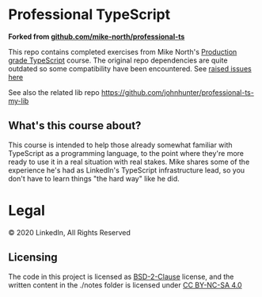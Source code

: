 # Professional TypeScript

**Forked from [github.com/mike-north/professional-ts](https://github.com/mike-north/professional-ts)**

This repo contains completed exercises from Mike North's [Production grade TypeScript](https://frontendmasters.com/courses/production-typescript/) course. The original repo dependencies are quite outdated so some compatibility have been encountered. See [raised issues here](https://github.com/mike-north/professional-ts/issues?q=is:issue+author:johnhunter)

See also the related lib repo https://github.com/johnhunter/professional-ts-my-lib

## What's this course about?

This course is intended to help those already somewhat familiar with TypeScript as a programming language, to the point where they're more ready to use it in a real situation with real stakes. Mike shares some of the experience he's had as LinkedIn's TypeScript infrastructure lead, so you don't have to learn things "the hard way" like he did.

# Legal

&copy; 2020 LinkedIn, All Rights Reserved

## Licensing

The code in this project is licensed as [BSD-2-Clause](https://opensource.org/licenses/BSD-2-Clause) license, and the written content in the ./notes folder is licensed under [CC BY-NC-SA 4.0](https://creativecommons.org/licenses/by-nc-sa/4.0/)
